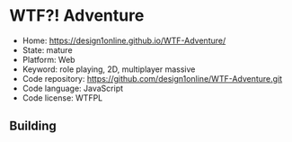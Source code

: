# WTF?! Adventure

- Home: https://design1online.github.io/WTF-Adventure/
- State: mature
- Platform: Web
- Keyword: role playing, 2D, multiplayer massive
- Code repository: https://github.com/design1online/WTF-Adventure.git
- Code language: JavaScript
- Code license: WTFPL

## Building
